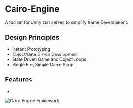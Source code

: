 # Cairo-Engine
A toolset for Unity that serves to simplify Game Development.

## Design Principles
- Instant Prototyping
- Object/Data Driven Development
- State Driven Game and Object Loops
- Single File, Simple Game Script.

## Features
-

![Cairo Engine Framework](https://media.indiedb.com/images/members/4/3361/3360125/profilegallery/Blank_diagram.png)
